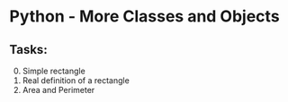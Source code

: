 # Python - More Classes and Objects

## Tasks:

0. Simple rectangle
1. Real definition of a rectangle
2. Area and Perimeter

